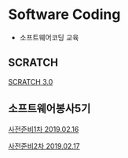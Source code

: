 # Software Coding
* 소프트웨어코딩 교육

## SCRATCH
[SCRATCH 3.0](./소프트웨어봉사5기/scratch3_whats_new.md)

## 소프트웨어봉사5기

[사전준비1차 2019.02.16](./소프트웨어봉사5기/사전준비1차_20190216.md)

[사전준비2차 2019.02.17](./소프트웨어봉사5기/사전준비2차_20190223.md)
